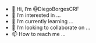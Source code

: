 - 👋 Hi, I’m @DiegoBorgesCRF
- 👀 I’m interested in ...
- 🌱 I’m currently learning ...
- 💞️ I’m looking to collaborate on ...
- 📫 How to reach me ...

<!---
DiegoBorgesCRF/DiegoBorgesCRF is a ✨ special ✨ repository because its `README.md` (this file) appears on your GitHub profile.
You can click the Preview link to take a look at your changes.
--->
